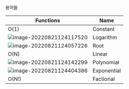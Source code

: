 용어들 

| Functions                                                    | Name        |
| ------------------------------------------------------------ | ----------- |
| O(1)                                                         | Constant    |
| ![image-20220821124117520](/Users/youngkyoonim/TIL/iyk2h.github.io/images/image-20220821124117520.png) | Logarithm   |
| ![image-20220821124057226](/Users/youngkyoonim/TIL/iyk2h.github.io/images/image-20220821124057226.png) | Root        |
| O(N)                                                         | Linear      |
| ![image-20220821124142299](/Users/youngkyoonim/TIL/iyk2h.github.io/images/image-20220821124142299.png) | Polynomial  |
| ![image-20220821124404386](/Users/youngkyoonim/TIL/iyk2h.github.io/images/image-20220821124404386.png) | Exponential |
| O(N!)                                                        | Factiorial  |

